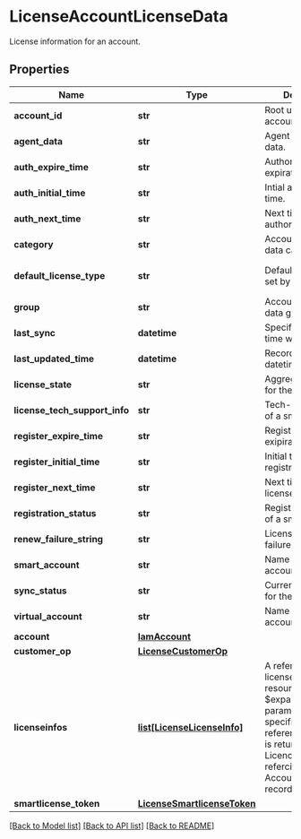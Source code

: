 # LicenseAccountLicenseData

License information for an account. 
## Properties
Name | Type | Description | Notes
------------ | ------------- | ------------- | -------------
**account_id** | **str** | Root user&#39;s ID of the account.   | [optional] [readonly] 
**agent_data** | **str** | Agent trusted store data.   | [optional] [readonly] 
**auth_expire_time** | **str** | Authorization expiration time.   | [optional] [readonly] 
**auth_initial_time** | **str** | Intial authorization time.   | [optional] [readonly] 
**auth_next_time** | **str** | Next time for the authorization.   | [optional] [readonly] 
**category** | **str** | Account license data category name.   | [optional] [readonly] 
**default_license_type** | **str** | Default license tier set by user.    | [optional] [default to 'Base']
**group** | **str** | Account license data group name.   | [optional] [readonly] 
**last_sync** | **datetime** | Specifies last sync time with SA.   | [optional] [readonly] 
**last_updated_time** | **datetime** | Record&#39;s last update datetime.   | [optional] [readonly] 
**license_state** | **str** | Aggregrated mode for the agent.   | [optional] [readonly] 
**license_tech_support_info** | **str** | Tech-support info of a smart-agent.   | [optional] [readonly] 
**register_expire_time** | **str** | Registration exipiration time.   | [optional] [readonly] 
**register_initial_time** | **str** | Initial time of registration.   | [optional] [readonly] 
**register_next_time** | **str** | Next time for the license registration.   | [optional] [readonly] 
**registration_status** | **str** | Registration status of a smart-agent.   | [optional] [readonly] 
**renew_failure_string** | **str** | License renewal failure message.   | [optional] [readonly] 
**smart_account** | **str** | Name of the smart account.   | [optional] [readonly] 
**sync_status** | **str** | Current sync status for the account.   | [optional] [readonly] 
**virtual_account** | **str** | Name of the virtual account.    | [optional] [readonly] 
**account** | [**IamAccount**](.md) |  | [optional] 
**customer_op** | [**LicenseCustomerOp**](.md) |  | [optional] 
**licenseinfos** | [**list[LicenseLicenseInfo]**](LicenseLicenseInfo.md) | A reference to a licenseLicenseInfo resource. When the $expand query parameter is specified, the referenced resource is returned inline. All LicenceInfo records refercing this AccountLicenseData record.  | [optional] 
**smartlicense_token** | [**LicenseSmartlicenseToken**](.md) |  | [optional] 

[[Back to Model list]](../README.md#documentation-for-models) [[Back to API list]](../README.md#documentation-for-api-endpoints) [[Back to README]](../README.md)


